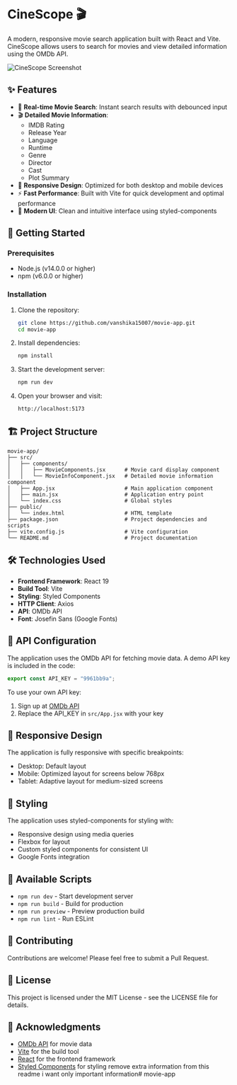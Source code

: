 # CineScope 🎬

A modern, responsive movie search application built with React and Vite. CineScope allows users to search for movies and view detailed information using the OMDb API.

![CineScope Screenshot](https://th.bing.com/th/id/OIP.19eOcs_L9HWel9NYlfZZrwHaHa?rs=1&pid=ImgDetMain)

## ✨ Features

- 🎯 **Real-time Movie Search**: Instant search results with debounced input
- 🎬 **Detailed Movie Information**:
  - IMDB Rating
  - Release Year
  - Language
  - Runtime
  - Genre
  - Director
  - Cast
  - Plot Summary
- 📱 **Responsive Design**: Optimized for both desktop and mobile devices
- ⚡ **Fast Performance**: Built with Vite for quick development and optimal performance
- 🎨 **Modern UI**: Clean and intuitive interface using styled-components

## 🚀 Getting Started

### Prerequisites

- Node.js (v14.0.0 or higher)
- npm (v6.0.0 or higher)

### Installation

1. Clone the repository:

   ```bash
   git clone https://github.com/vanshika15007/movie-app.git
   cd movie-app
   ```

2. Install dependencies:

   ```bash
   npm install
   ```

3. Start the development server:

   ```bash
   npm run dev
   ```

4. Open your browser and visit:
   ```
   http://localhost:5173
   ```

## 🏗️ Project Structure

```
movie-app/
├── src/
│   ├── components/
│   │   ├── MovieComponents.jsx      # Movie card display component
│   │   └── MovieInfoComponent.jsx   # Detailed movie information component
│   ├── App.jsx                      # Main application component
│   ├── main.jsx                     # Application entry point
│   └── index.css                    # Global styles
├── public/
│   └── index.html                   # HTML template
├── package.json                     # Project dependencies and scripts
├── vite.config.js                   # Vite configuration
└── README.md                        # Project documentation
```

## 🛠️ Technologies Used

- **Frontend Framework**: React 19
- **Build Tool**: Vite
- **Styling**: Styled Components
- **HTTP Client**: Axios
- **API**: OMDb API
- **Font**: Josefin Sans (Google Fonts)

## 🔑 API Configuration

The application uses the OMDb API for fetching movie data. A demo API key is included in the code:

```javascript
export const API_KEY = "9961bb9a";
```

To use your own API key:

1. Sign up at [OMDb API](https://www.omdbapi.com/)
2. Replace the API_KEY in `src/App.jsx` with your key

## 📱 Responsive Design

The application is fully responsive with specific breakpoints:

- Desktop: Default layout
- Mobile: Optimized layout for screens below 768px
- Tablet: Adaptive layout for medium-sized screens

## 🎨 Styling

The application uses styled-components for styling with:

- Responsive design using media queries
- Flexbox for layout
- Custom styled components for consistent UI
- Google Fonts integration

## 🚀 Available Scripts

- `npm run dev` - Start development server
- `npm run build` - Build for production
- `npm run preview` - Preview production build
- `npm run lint` - Run ESLint

## 🤝 Contributing

Contributions are welcome! Please feel free to submit a Pull Request.

## 📝 License

This project is licensed under the MIT License - see the LICENSE file for details.

## 🙏 Acknowledgments

- [OMDb API](https://www.omdbapi.com/) for movie data
- [Vite](https://vitejs.dev/) for the build tool
- [React](https://reactjs.org/) for the frontend framework
- [Styled Components](https://styled-components.com/) for styling  remove extra information from this readme i want only important information# movie-app
